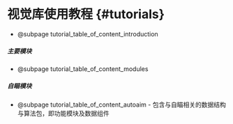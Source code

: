 视觉库使用教程 {#tutorials}
============

- @subpage tutorial_table_of_content_introduction

##### 主要模块

- @subpage tutorial_table_of_content_modules

##### 自瞄模块

- @subpage tutorial_table_of_content_autoaim - 包含与自瞄相关的数据结构与算法包，即功能模块及数据组件
